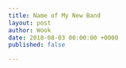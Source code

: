 ```yaml
---
title: Name of My New Band
layout: post
author: Wook
date: 2018-08-03 00:00:00 +0000
published: false

---
```

